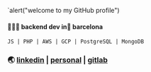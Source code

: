 `alert("welcome to my GitHub profile")
#### 👨🏽‍💻 backend dev in📍 barcelona 
`JS | PHP | AWS | GCP | PostgreSQL | MongoDB`
### 🌏 [linkedin](https://www.linkedin.com/in/celopez12) | [personal](https://clopez7.github.io) | [gitlab](www.gitlab.com/clopez12)
